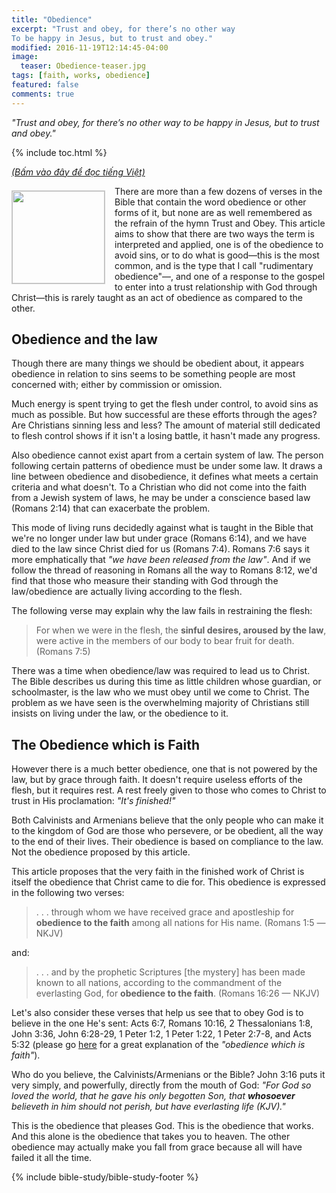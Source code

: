 ```yaml
---
title: "Obedience"
excerpt: "Trust and obey, for there’s no other way
To be happy in Jesus, but to trust and obey."
modified: 2016-11-19T12:14:45-04:00
image: 
  teaser: Obedience-teaser.jpg
tags: [faith, works, obedience]
featured: false
comments: true
---
```


<em>"Trust and obey, for there’s no other way to be happy in Jesus, but to trust and obey."</em>

{% include toc.html %}

<a href="{{ site.url }}{% post_url 2016-12-29-Su-vang-loi %}"><em>(Bấm vào đây để đọc tiếng Việt)</em></a>

<img alt src="{{ site.url }}/assets/images/Obedience-teaser.jpg" style="border: 1px solid #cccccc; margin: 7px 15px 0px 0px; max-width: 100%; height: 148px; padding: 0px; float: left;">
There are more than a few dozens of verses in the Bible that contain the word obedience or other forms of it, but none are as well remembered as the refrain of the hymn Trust and Obey. This article aims to show that there are two ways the term is interpreted and applied, one is of the obedience to avoid sins, or to do what is good&mdash;this is the most common, and is the type that I call "rudimentary obedience"&mdash;, and one of a response to the gospel to enter into a trust relationship with God through Christ&mdash;this is rarely taught as an act of obedience as compared to the other.

## Obedience and the law

Though there are many things we should be obedient about, it appears obedience in relation to sins seems to be something people are most concerned with; either by commission or omission.

Much energy is spent trying to get the flesh under control, to avoid sins as much as possible. But how successful are these efforts through the ages? Are Christians sinning less and less? The amount of material still dedicated to flesh control shows if it isn't a losing battle, it hasn't made any progress.

Also obedience cannot exist apart from a certain system of law. The person following certain patterns of obedience must be under some law. It draws a line between obedience and disobedience, it defines what meets a certain criteria and what doesn't. To a Christian who did not come into the faith from a Jewish system of laws, he may be under a conscience based law (Romans 2:14) that can exacerbate the problem.

This mode of living runs decidedly against what is taught in the Bible that we're no longer under law but under grace (Romans 6:14), and we have died to the law since Christ died for us (Romans 7:4). Romans 7:6 says it more emphatically that <em>"we have been released from the law"</em>. And if we follow the thread of reasoning in Romans all the way to Romans 8:12, we'd find that those who measure their standing with God through the law/obedience are actually living according to the flesh.

The following verse may explain why the law fails in restraining the flesh:

> For when we were in the flesh, the <strong>sinful desires, aroused by the law</strong>, were active in the members of our body to bear fruit for death. (Romans 7:5)

There was a time when obedience/law was required to lead us to Christ. The Bible describes us during this time as little children whose guardian, or schoolmaster, is the law who we must obey until we come to Christ. The problem as we have seen is the overwhelming majority of Christians still insists on living under the law, or the obedience to it.

## The Obedience which is Faith
                                               
However there is a much better obedience, one that is not powered by the law, but by grace through faith. It doesn't require useless efforts of the flesh, but it requires rest. A rest freely given to those who comes to Christ to trust in His proclamation: <em>"It's finished!"</em>

Both Calvinists and Armenians believe that the only people who can make it to the kingdom of God are those who persevere, or be obedient, all the way to the end of their lives. Their obedience is based on compliance to the law. Not the obedience proposed by this article.

This article proposes that the very faith in the finished work of Christ is itself the obedience that Christ came to die for. This obedience is expressed in the following two verses:

> . . . through whom we have received grace and apostleship for <strong>obedience to the faith</strong> among all nations for His name. (Romans 1:5 &mdash;NKJV)

and:

> . . . and by the prophetic Scriptures [the mystery] has been made known to all nations, according to the commandment of the everlasting God, for <strong>obedience to the faith</strong>. (Romans 16:26 &mdash; NKJV)

Let's also consider these verses that help us see that to obey God is to believe in the one He's sent: Acts 6:7, Romans 10:16, 2 Thessalonians 1:8, John 3:36, John 6:28-29, 1 Peter 1:2, 1 Peter 1:22, 1 Peter 2:7-8, and Acts 5:32 (please go <a href="https://faithalone.org/magazine/y1993/93july3.html" target="_blank">here</a> for a great explanation of the <em>"obedience which is faith"</em>).

Who do you believe, the Calvinists/Armenians or the Bible? John 3:16 puts it very simply, and powerfully, directly from the mouth of God: <em>"For God so loved the world, that he gave his only begotten Son, that <strong>whosoever</strong> believeth in him should not perish, but have everlasting life (KJV)."</em>

This is the obedience that pleases God. This is the obedience that works. And this alone is the obedience that takes you to heaven. The other obedience may actually make you fall from grace because all will have failed it all the time.

{% include bible-study/bible-study-footer %}

